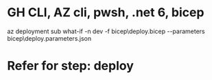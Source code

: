# GH CLI, AZ cli, pwsh, .net 6, bicep
<!-- https://betterprogramming.pub/devops-for-net-6-0-7fae47cec014 -->
<!-- https://blog.novanet.no/infrastructure-as-code-with-bicep-and-github-actions/ -->
<!-- https://www.cloudninja.nu/post/2021/06/getting-started-with-github-actions-and-bicep-part-2/ -->

az deployment sub what-if -n dev -f bicep\deploy.bicep --parameters bicep\deploy.parameters.json

# Refer for step: deploy  
<!-- https://github.com/Azure/arm-deploy -->